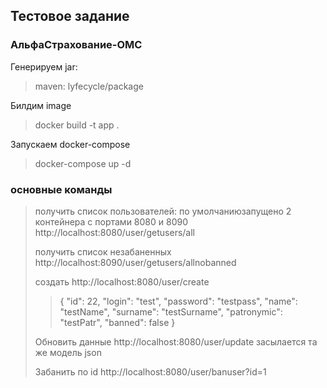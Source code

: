 ## Тестовое задание ##
### АльфаСтрахование-ОМС ###

Генерируем jar:
> maven: lyfecycle/package

Билдим image
> docker build -t app .

Запускаем docker-compose
 
> docker-compose up -d
 
### основные команды ###
> получить список пользователей: по умолчаниюзапущено 2 контейнера с портами 8080 и 8090
> http://localhost:8080/user/getusers/all
> 
> получить список незабаненных
> http://localhost:8090/user/getusers/allnobanned
> 
> создать
> http://localhost:8080/user/create
>>{
"id": 22,
"login": "test",
"password": "testpass",
"name": "testName",
"surname": "testSurname",
"patronymic": "testPatr",
"banned": false
}
> 
> Обновить данные
> http://localhost:8080/user/update
> засылается та же модель json
> 
> Забанить по id
> http://localhost:8080/user/banuser?id=1